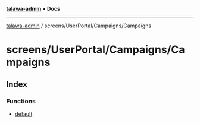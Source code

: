 [**talawa-admin**](../../../../README.md) • **Docs**

***

[talawa-admin](../../../../modules.md) / screens/UserPortal/Campaigns/Campaigns

# screens/UserPortal/Campaigns/Campaigns

## Index

### Functions

- [default](functions/default.md)
